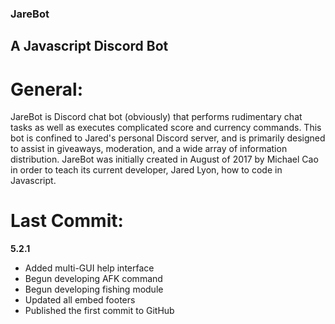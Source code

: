 ### JareBot
## A Javascript Discord Bot

# General:
JareBot is Discord chat bot (obviously) that performs rudimentary chat tasks as well as executes complicated score and currency commands. This bot is confined to Jared's personal Discord server, and is primarily designed to assist in giveaways, moderation, and a wide array of information distribution. JareBot was initially created in August of 2017 by Michael Cao in order to teach its current developer, Jared Lyon, how to code in Javascript.

# Last Commit:
**5.2.1**
- Added multi-GUI help interface
- Begun developing AFK command
- Begun developing fishing module
- Updated all embed footers
- Published the first commit to GitHub
